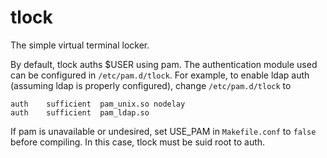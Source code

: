 tlock
=====

The simple virtual terminal locker.

By default, tlock auths $USER using pam. The authentication module used can be
configured in `/etc/pam.d/tlock`. For example, to enable ldap auth (assuming
ldap is properly configured), change `/etc/pam.d/tlock` to

    auth	sufficient	pam_unix.so nodelay
    auth	sufficient	pam_ldap.so

If pam is unavailable or undesired, set USE\_PAM in `Makefile.conf` to `false`
before compiling. In this case, tlock must be suid root to auth.
